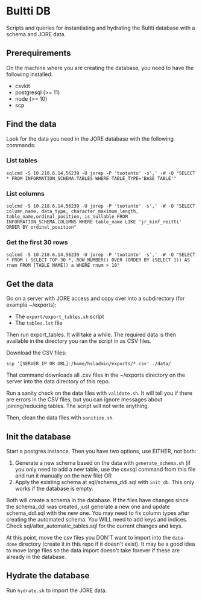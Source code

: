 # Bultti DB

Scripts and queries for instantiating and hydrating the Bultti database with a schema and JORE data.

## Prerequirements

On the machine where you are creating the database, you need to have the following installed:

- csvkit
- postgresql (>= 11)
- node (>= 10)
- scp

## Find the data

Look for the data you need in the JORE database with the following commands:

### List tables

```shell script
sqlcmd -S 10.218.6.14,56239 -U jorep -P 'tuotanto' -s',' -W -Q "SELECT * FROM INFORMATION_SCHEMA.TABLES WHERE TABLE_TYPE='BASE TABLE'"
```

### List columns

```shell script
sqlcmd -S 10.218.6.14,56239 -U jorep -P 'tuotanto' -s',' -W -Q "SELECT column_name, data_type, character_maximum_length, table_name,ordinal_position, is_nullable FROM INFORMATION_SCHEMA.COLUMNS WHERE table_name LIKE 'jr_kinf_reitti' ORDER BY ordinal_position"
```

### Get the first 30 rows

```shell script
sqlcmd -S 10.218.6.14,56239 -U jorep -P 'tuotanto' -s',' -W -Q "SELECT * FROM ( SELECT TOP 30 *, ROW_NUMBER() OVER (ORDER BY (SELECT 1)) AS rnum FROM [TABLE NAME]) a WHERE rnum > 10"
```

## Get the data

Go on a server with JORE access and copy over into a subdirectory (for example ~/exports):

- The `export/export_tables.sh` script
- The `tables.lst` file

Then run export_tables. It will take a while. The required data is then available in the directory you ran the script in as CSV files.

Download the CSV files:

```shell script
scp '[SERVER IP OR URL]:/home/hsladmin/exports/*.csv' ./data/
```

That command downloads all .csv files in the ~/exports directory on the server into the data directory of this repo.

Run a sanity check on the data files with `validate.sh`. It will tell you if there are errors in the CSV files, but you can ignore messages about joining/reducing tables. The script will not write anything.

Then, clean the data files with `sanitize.sh`.

## Init the database

Start a postgres instance. Then you have two options, use EITHER, not both:

1. Generate a new schema based on the data with `generate_schema.sh` (if you only need to add a new table, use the csvsql command from this file and run it manually on the new file) OR
2. Apply the existing schema at sql/schema_ddl.sql with `init_db`. This only works if the database is empty.

Both will create a schema in the database. If the files have changes since the schema_ddl was created, just generate a new one and update schema_ddl.sql with the new one. You may need to fix column types after creating the automated schema. You WILL need to add keys and indices. Check sql/alter_automatic_tables.sql for the current changes and keys.

At this point, move the csv files you DON'T want to import into the `data-done` directory (create it in this repo if it doesn't exist). It may be a good idea to move large files so the data import doesn't take forever if these are already in the database.

## Hydrate the database

Run `hydrate.sh` to import the JORE data.
